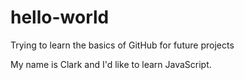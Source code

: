 # hello-world
Trying to learn the basics of GitHub for future projects

My name is Clark and I'd like to learn JavaScript.
